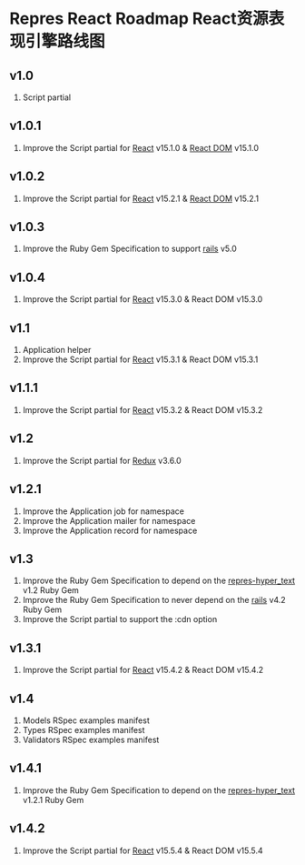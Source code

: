 # Repres React Roadmap React资源表现引擎路线图

## v1.0
1. Script partial

## v1.0.1
1. Improve the Script partial for [React](https://github.com/facebook/react) v15.1.0 & [React DOM](https://github.com/facebook/react) v15.1.0

## v1.0.2
1. Improve the Script partial for [React](https://github.com/facebook/react) v15.2.1 & [React DOM](https://github.com/facebook/react) v15.2.1

## v1.0.3
1. Improve the Ruby Gem Specification to support [rails](https://github.com/rails/rails) v5.0

## v1.0.4
1. Improve the Script partial for [React](https://github.com/facebook/react) v15.3.0 & React DOM v15.3.0

## v1.1
1. Application helper
2. Improve the Script partial for [React](https://github.com/facebook/react) v15.3.1 & React DOM v15.3.1

## v1.1.1
1. Improve the Script partial for [React](https://github.com/facebook/react) v15.3.2 & React DOM v15.3.2

## v1.2
1. Improve the Script partial for [Redux](https://github.com/reactjs/redux) v3.6.0

## v1.2.1
1. Improve the Application job for namespace
2. Improve the Application mailer for namespace
3. Improve the Application record for namespace

## v1.3
1. Improve the Ruby Gem Specification to depend on the [repres-hyper_text](https://github.com/topbitdu/repres-hyper_text) v1.2 Ruby Gem
2. Improve the Ruby Gem Specification to never depend on the [rails](https://github.com/rails/rails) v4.2 Ruby Gem
3. Improve the Script partial to support the :cdn option

## v1.3.1
1. Improve the Script partial for [React](https://github.com/facebook/react) v15.4.2 & React DOM v15.4.2

## v1.4
1. Models RSpec examples manifest
2. Types RSpec examples manifest
3. Validators RSpec examples manifest

## v1.4.1
1. Improve the Ruby Gem Specification to depend on the [repres-hyper_text](https://github.com/topbitdu/repres-hyper_text) v1.2.1 Ruby Gem

## v1.4.2
1. Improve the Script partial for [React](https://github.com/facebook/react) v15.5.4 & React DOM v15.5.4
